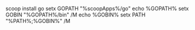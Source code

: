 scoop install go 
setx GOPATH "%scoopApps%/go"
echo %GOPATH%
setx GOBIN "%GOPATH%/bin" /M
echo %GOBIN%
setx PATH "%PATH%;%GOBIN%" /M